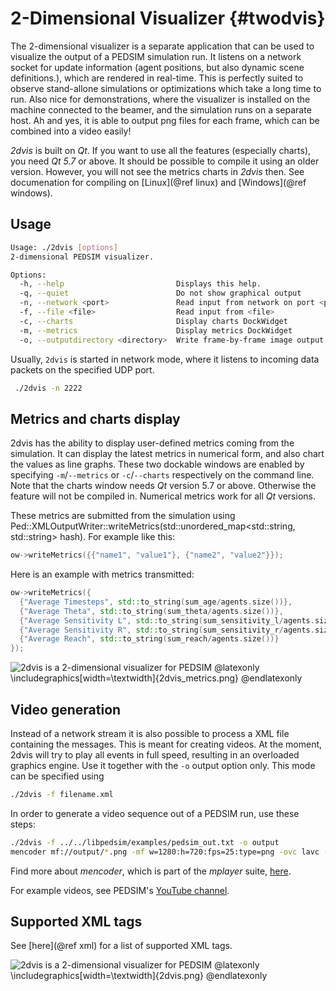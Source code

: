 2-Dimensional Visualizer {#twodvis}
========================


The 2-dimensional visualizer is a separate application that can be
used to visualize the output of a PEDSIM simulation run. It listens on
a network socket for update information (agent positions, but also
dynamic scene definitions.), which are rendered in real-time. This is
perfectly suited to observe stand-allone simulations or optimizations
which take a long time to run. Also nice for demonstrations, where the
visualizer is installed on the machine connected to the beamer, and
the simulation runs on a separate host. Ah and yes, it is able to
output png files for each frame, which can be combined into a video
easily!

_2dvis_ is built on _Qt_. If you want to use all the features (especially
charts), you need _Qt 5.7_ or above. It should be possible to compile it
using an older version. However, you will not see the metrics charts in
_2dvis_ then. See documenation for compiling on [Linux](@ref linux) and
[Windows](@ref windows).


## Usage

~~~~ .sh
Usage: ./2dvis [options]
2-dimensional PEDSIM visualizer.

Options:
  -h, --help                         Displays this help.
  -q, --quiet                        Do not show graphical output
  -n, --network <port>               Read input from network on port <port>
  -f, --file <file>                  Read input from <file>
  -c, --charts                       Display charts DockWidget
  -m, --metrics                      Display metrics DockWidget
  -o, --outputdirectory <directory>  Write frame-by-frame image output to <directory>
~~~~

Usually, `2dvis` is started in network mode, where it listens to
incoming data packets on the specified UDP port.

~~~~ .sh
 ./2dvis -n 2222
~~~~

## Metrics and charts display

2dvis has the ability to display user-defined metrics coming from the
simulation. It can display the latest metrics in numerical form, and
also chart the values as line graphs. These two dockable windows are
enabled by specifying `-m`/`--metrics` or `-c`/`--charts` respectively
on the command line. Note that the charts window needs _Qt_ version
5.7 or above. Otherwise the feature will not be compiled in. Numerical
metrics work for all _Qt_ versions.

These metrics are submitted from the simulation using
Ped::XMLOutputWriter::writeMetrics(std::unordered_map<std::string,
std::string> hash). For example like this:

~~~~ .cpp
ow->writeMetrics({{"name1", "value1"}, {"name2", "value2"}});
~~~~

Here is an example with metrics transmitted:

~~~~ .cpp
ow->writeMetrics({
  {"Average Timesteps", std::to_string(sum_age/agents.size())},
  {"Average Theta", std::to_string(sum_theta/agents.size())},
  {"Average Sensitivity L", std::to_string(sum_sensitivity_l/agents.size())},
  {"Average Sensitivity R", std::to_string(sum_sensitivity_r/agents.size())},
  {"Average Reach", std::to_string(sum_reach/agents.size())}
});
~~~~

![2dvis is a 2-dimensional visualizer for PEDSIM](2dvis_metrics.png)
@latexonly
\includegraphics[width=\textwidth]{2dvis_metrics.png}
@endlatexonly

## Video generation

Instead of a network stream it is also possible to process a XML file
containing the messages. This is meant for creating videos. At the
moment, 2dvis will try to play all events in full speed, resulting in
an overloaded graphics engine. Use it together with the `-o` output
option only. This mode can be specified using

~~~~ .sh
./2dvis -f filename.xml
~~~~

In order to generate a video sequence out of a PEDSIM run, use these
steps:

~~~~ .sh
./2dvis -f ../../libpedsim/examples/pedsim_out.txt -o output
mencoder mf://output/*.png -mf w=1280:h=720:fps=25:type=png -ovc lavc -lavcopts vcodec=mpeg4:mbd=2:trell:vbitrate=6000 -oac copy -o example01.avi
~~~~

Find more about _mencoder_, which is part of the _mplayer_ suite,
[here](http://www.mplayerhq.hu/).

For example videos, see PEDSIM's [YouTube
channel](https://www.youtube.com/watch?v=CxfTYi6CgNs).

## Supported XML tags

See [here](@ref xml) for a list of supported XML tags.

![2dvis is a 2-dimensional visualizer for PEDSIM](2dvis.png)
@latexonly
\includegraphics[width=\textwidth]{2dvis.png}
@endlatexonly
